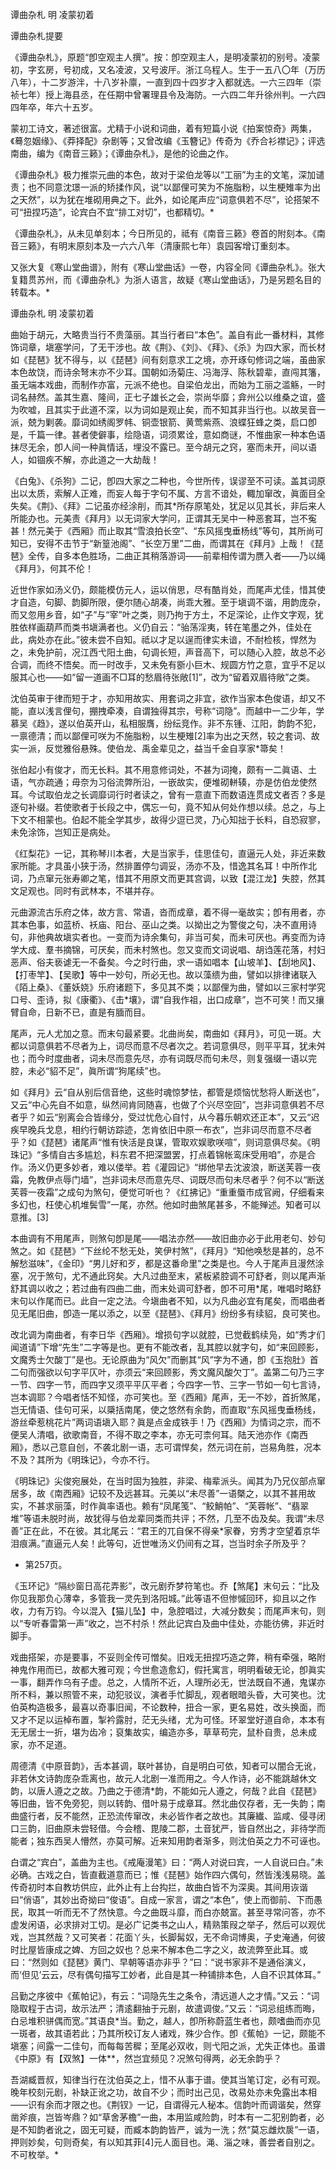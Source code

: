 谭曲杂札
明 凌蒙初着

谭曲杂札提要
 
《谭曲杂札》，原题“卽空观主人撰”。按：卽空观主人，是明凌蒙初的别号。凌蒙初，字玄房，号初成，又名凌波，又号波厈。浙江乌程人。生于一五八〇年（万历八年），十二岁游泮，十八岁补廪，一直到四十四岁才入都就选。一六三四年（崇祯七年）授上海县丞，在任期中曾署理县令及海防。一六四二年升徐州判。一六四四年卒，年六十五岁。
 
蒙初工诗文，著述很富。尤精于小说和词曲，着有短篇小说《拍案惊奇》两集，《蓦忽姻缘》、《莽择配》杂剧等；又曾改编《玉簪记》传奇为《乔合衫襟记》；评选南曲，编为《南音三籁》；《谭曲杂札》，是他的论曲之作。
 
《谭曲杂札》极力推崇元曲的本色，故对于梁伯龙等以“工丽”为主的文笔，深加谴责；也不同意沈璟一派的矫揉作风，说“以鄙俚可笑为不施脂粉，以生梗雉率为出之天然”，以为犹在堆砌用典之下。此外，如论尾声应“词意俱若不尽”，论搭架不可“扭捏巧造”，论宾白不宜“排工对切”，也都精切。*

《谭曲杂札》，从未见单刻本；今日所见的，祗有《南音三籁》卷首的附刻本。《南音三籁》，有明末原刻本及一六六八年（清康熙七年）袁园客增订重刻本。
 
又张大复《寒山堂曲谱》，附有《寒山堂曲话》一卷，内容全同《谭曲杂札》。张大复籍贯苏州，而《谭曲杂札》为浙人语言，故疑《寒山堂曲话》，乃是另题名目的转载本。*

谭曲杂札                              明 凌蒙初着
 
曲始于胡元，大略贵当行不贵藻丽。其当行者曰“本色”。盖自有此一番材料，其修饰词章，塡塞学问，了无干涉也。故《荆》、《刘》、《拜》、《杀》为四大家，而长材如《琵琶》犹不得与，以《琵琶》间有刻意求工之境，亦开琢句修词之端，虽曲家本色故饶，而诗余弩末亦不少耳。国朝如汤菊庄、冯海浮、陈秋碧辈，直闯其籓，虽无端本戏曲，而制作亦富，元派不绝也。自梁伯龙出，而始为工丽之滥觞，一时词名赫然。盖其生嘉、隆间，正七子雄长之会，崇尚华靡；弇州公以维桑之谊，盛为吹嘘，且其实于此道不深，以为词如是观止矣，而不知其非当行也。以故吴音一派，兢为剿袭。靡词如绣阁罗帏、铜壶银箭、黄莺紫燕、浪蝶狂蜂之类，启口卽是，千篇一律。甚者使僻事，绘隐语，词须累诠，意如商谜，不惟曲家一种本色语抹尽无余，卽人间一种眞情话，埋没不露已。至今胡元之窍，塞而未开，间以语人，如锢疾不解，亦此道之一大劫哉！
 
《白兔》、《杀狗》二记，卽四大家之二种也，今世所传，误谬至不可读。盖其词原出以太质，索解人正难，而妄人每于字句不属、方言不谙处，輙加窜改，眞面目全失矣。《荆》、《拜》二记虽亦经涂削，而其*所存原笔处，犹足以见其长，非后来人所能办也。元美责《拜月》以无词家大学问，正谓其无吴中一种恶套耳，岂不寃甚！然元美于《西厢》而止取其“雪浪拍长空”、“东风摇曳垂杨线”等句，其所尚可知已，安得不击节于“新篁池阁”、“长空万里”二曲，而谓其在《拜月》上哉！《琵琶》全传，自多本色胜场，二曲正其稍落游词——前辈相传谓为赝入者——乃以绳《拜月》，何其不伦！

近世作家如汤义仍，颇能模仿元人，运以俏思，尽有酷肖处，而尾声尤佳，惜其使才自造，句脚、韵脚所限，便尔随心胡凑，尚乖大雅。至于塡调不谐，用韵庞杂，而又忽用乡音，如“子”与“宰”叶之类，则乃拘于方土，不足深论，止作文字观，犹胜依样画葫芦而类书塡满者也。义仍自云：“骀荡淫夷，转在笔墨之外，佳处在此，病处亦在此。”彼未尝不自知。祗以才足以逞而律实未谙，不耐检核，悍然为之，未免护前，况江西弋阳土曲，句调长短，声音高下，可以随心入腔，故总不必合调，而终不悟矣。而一时改手，又未免有斵小巨木、规圆方竹之意，宜乎不足以服其心也——如“留一道画不□耳的愁眉待张敞[1]”，改为“留着双眉待敞”之类。

沈伯英审于律而短于才，亦知用故实、用套词之非宜，欲作当家本色俊语，却又不能，直以浅言俚句，掤拽牵凑，自谓独得其宗，号称“词隐”。而越中一二少年，学慕吴《趋》，遂以伯英开山，私相服膺，纷纭竞作。非不东锺、江阳，韵韵不犯，一禀德清；而以鄙俚可咲为不施脂粉，以生梗雉[2]率为出之天然，较之套词、故实一派，反觉雅俗悬殊。使伯龙、禹金辈见之，益当千金自享家*箒矣！

张伯起小有俊才，而无长料。其不用意修词处，不甚为词掩，颇有一二眞语、土语，气亦疏通；毋奈为习俗流弊所沿，一嵌故实，便堆砌軿辏，亦是仿伯龙使然耳。今试取伯龙之长调靡词行时者读之，曾有一意直下而数语连贯成文者否？多是逐句补缀。若使歌者于长段之中，偶忘一句，竟不知从何处作想以续。总之，与上下文不相蒙也。伯起不能全学其步，故得少逗已灵，乃心知拙于长料，自恐寂寥，未免涂饰，岂知正是病处。
 
《红梨花》一记，其称琴川本者，大是当家手，佳思佳句，直逼元人处，非近来数家所能。才具虽小狭于汤，然排置停匀调妥，汤亦不及，惜逸其名耳！中所作北词，乃点窜元张寿卿之笔，惜其不用原文而更其宫调，以致【混江龙】失腔，然其文足观也。同时有武林本，不堪并存。
 
元曲源流古乐府之体，故方言、常语，沓而成章，着不得一毫故实；卽有用者，亦其本色事，如蓝桥、袄庙、阳台、巫山之类。以拗出之为警俊之句，决不直用诗句，非他典故塡实者也。一变而为诗余集句，非当可矣，而未可厌也。再变而为诗学大成、羣书摘锦，可厌矣，而未村煞也。忽又变而文词说唱、胡诌莲花落，村妇恶声、俗夫亵谑无一不备矣。今之时行曲，求一语如唱本【山坡羊】、【刮地风】、【打枣竿】、【吴歌】等中一妙句，所必无也。故以藻缋为曲，譬如以排律诸联入《陌上桑》、《董妖娆》乐府诸题下，多见其不类；以鄙俚为曲，譬如以三家村学究口号、歪诗，拟《康衢》、《击*壤》，谓“自我作祖，出口成章”，岂不可笑！而又攘臂自命，日新不已，直是有腼而目。

尾声，元人尤加之意。而末句最紧要。北曲尚矣，南曲如《拜月》，可见一斑。大都以词意俱若不尽者为上，词尽而意不尽者次之。若词意俱尽，则平平耳，犹未舛也；而今时度曲者，词未尽而意先尽，亦有词既尽而句未尽，则复强缀一语以完腔，未必“貂不足”，眞所谓“狗尾续”也。
 
如《拜月》云“自从别后信音绝，这些时魂惊梦怯，都管是烦恼忧愁将人断送也”，又云“中心先自不如意，纵然间肯同随喜，也做了个兴尽空回”，岂非词意俱若不尽者乎？如云“别离会合皆缘分，受过忧危心自忖，从今暮乐朝欢还正本”，又云“迟疾早晚兵戈息，相约行朝访踪迹，怎肯依旧中原一布衣”，岂非词尽而意不尽者乎？如《琵琶》诸尾声“惟有快活是良谋，管取欢娱歌咲喧”，则词意俱尽矣。《明珠记》“多情自古多尴尬，料东君不把深盟罢，打点着锦帐鸾床受用咱”，亦是合作。汤义仍更多妙者，难以偻举。若《灌园记》“绑他早去沈波浪，断送芙蓉一夜霜，免教伊点辱门墙”，岂非词未尽而意先尽、词既尽而句未尽者乎？何不以“断送芙蓉一夜霜”之成句为煞句，便觉可听也？《红拂记》“重重蜃市成官阙，仔细看来多幻也，枉使心机堆鬓雪”一尾，亦然。他如时曲煞尾甚多，不能殚述。知者可以意推。[3]

本曲调有不用尾声，则煞句卽是尾——唱法亦然——故旧曲亦必于此用老句、妙句煞之。如《琵琶》“下丝纶不愁无处，笑伊村煞”，《拜月》“知他唤愁是甚的，总不解愁滋味”，《金印》“男儿好和歹，都是这番命里”之类是也。今人于尾声且漫然涂塞，况于煞句，尤不通此窍矣。大凡过曲至末，紧板紧腔调不可舒者，则以尾声渐舒其调以收之；若过曲有四曲二曲，而末处调可舒者，卽不可用*尾，唯唱时略舒末句以作尾而已。此自一定之法。今塡曲者不知，以为凡曲必宜有尾矣，而唱曲者见无尾旧曲，卽造一尾以添之，以至《琵琶》、《拜月》纷纷多有续貂，良可笑也。

改北调为南曲者，有李日华《西厢》。增损句字以就腔，已觉截鹤续凫，如“秀才们闻道请”下增“先生”二字等是也。更有不能改者，乱其腔以就字句，如“来回顾影，文魔秀士欠酸丁”是也。无论原曲为“风欠”而删其“风”字为不通，卽《玉抱肚》首二句而强欲以句字平仄叶，亦须云“来回顾影，秀文魔风酸欠丁”。盖第二句乃三字一节、四字一节，而四字又须平平仄平者；今四字一节、三字一节如一句七言诗，岂本调耶？今唱者恬不知怪，亦可笑也。至《西厢》尾声，无一不妙，首折煞尾，岂无情语、佳句可采，以檃括南尾，使之悠然有余韵，而直取“东风摇曳垂杨线，游丝牵惹桃花片”两词语塡入耶？眞是点金成铁手！乃《西厢》为情词之宗，而不便吴人清唱，欲歌南音，不得不取之李本，亦无可柰何耳。陆天池亦作《南西厢》，悉以己意自创，不袭北剧一语，志可谓悍矣，然元词在前，岂易角胜，况本不及？其所为《明珠记》，今亦不行。
 
《明珠记》尖俊宛展处，在当时固为独胜，非梁、梅辈派头。闻其为乃兄仪部点窜居多，故《南西厢》记较不及远甚耳。元美以“未尽善”一语槩之，以其不甚用故实，不甚求丽藻，时作眞率语也。赖有“凤尾笺”、“鲛鮹帕”、“芙蓉帐”、“翡翠堆”等语未脱时尚，故犹得与伯龙辈同类而共评；不然，几至不齿及矣。我谓“未尽善”正在此，不在彼。其北尾云：“君王的兀自保不得亲*家眷，穷秀才空望着京华泪痕满。”直逼元人矣！此等句，近世唯汤义仍间有之耳，岂当时余子所及乎？
* 第257页。
 
《玉环记》“隔纱窗日高花弄影”，改元剧乔梦符笔也。乔【煞尾】末句云：“比及你见我那负心薄幸，多管我一灵先到洛阳城。”此等语不但惨慽回环，抑且以之作收，力有万钧。今以混入【猫儿坠】中，急腔唱过，大减分数矣；而尾声末句，则以“专听春雷第一声”收之，岂不村杀！然此记宾白及曲中佳处，亦能彷佛，非近时脚手。
 
戏曲搭架，亦是要事，不妥则全传可憎矣。旧戏无扭捏巧造之弊，稍有牵强，略附神鬼作用而已，故都大雅可观；今世愈造愈幻，假托寓言，明明看破无论，卽眞实一事，翻弄作乌有子虚。总之，人情所不近，人理所必无，世法既自不通，鬼谋亦所不料，兼以照管不来，动犯驳议，演者手忙脚乱，观者眼暗头昏，大可笑也。沈伯英构造极多，最喜以奇事旧闻，不论数种，扭合一家，更名易姓，改头换面，而又才不足以运棹布置，掣衿露肘，茫无头绪，尤为可怪。环翠堂好道自命，本本有无无居士一折，堪为齿冷；裒集故实，编造亦多，草草苟完，鼠朴自贵，总未成家，亦不足道。
 
周德清《中原音韵》，舌本甚调，联叶甚协，自是明白可依，知者可以闇合无讹，非若休文诗韵庞杂乖离也，故元人北剧一准而用之。今人作诗，必不能跳越休文韵，以唐人遵之之故。乃曲之于德清*韵，不能如元人遵之，何哉？此自《琵琶》等旧曲，皆不免旁犯，则以转韵、借叶易于成章耳。然北曲仅存者，无一失韵；南曲盛行者，反不能然，正恐流传窜改，未必皆作者之故也。其廉纎、监咸、侵寻闭口三韵，旧曲原未尝轻借。今会稽、毘陵二郡，土音犹严，皆自然出之，非待学而能者；独东西吴人懵然，亦莫可解。近来知用韵者渐多，则沈伯英之力不可诬也。

白谓之“宾白”，盖曲为主也。《戒庵漫笔》曰：“两人对说曰宾，一人自说曰白。”未必确。古戏之白，皆直截道意而已；惟《琵琶》始作四六偶句，然皆浅浅易晓。盖传奇初时本自教坊供应，此外止有上台抅拦，故曲白皆不为深奥。其间用诙谐曰“俏语”，其妙出奇拗曰“俊语”。自成一家言，谓之“本色”，使上而御前、下而愚民，取其一听而无不了然快意。今之曲既斗靡，而白亦兢富。甚至寻常问答，亦不虚发闲语，必求排对工切。是必广记类书之山人，精熟策叚之举子，然后可以观优戏，岂其然哉？又可笑者：花面丫头，长脚髯奴，无不命词博奥，子史淹通，何彼时比屋皆康成之婢、方回之奴也？总来不解本色二字之义，故流弊至此耳。或曰：“然则如《琵琶》黄门、早朝等语亦非乎？”曰：“说书家非不是通俗演义，而‘但见’云云，尽有偶句描写工妙者，此自是其一种铺排本色，人自不识其体耳。”
 
吕勤之序彼中《蕉帕记》，有云：“词隐先生之条令，清远道人之才情。”又云：“词隐取程于古词，故示法严；清逺翻抽于元剧，故遣调俊。”又云：“词忌组练而晦，白忌堆积骈偶而宽。”其语良*当。勤之，越人，卽所称蔚蓝生者也，颇嗜曲而亦见一斑者，故其语若此；乃其所校订友人诸戏，殊少合作。卽《蕉帕》一记，颇能不塡塞；间露一二佳句，而每每苦穉；至尾必双收，则弋阳之派，尤失正体也。虽谱《中原》有【双煞】一体**，然岂宜频见？况煞句得两，必无余韵乎？

吾湖臧晋叔，知律当行在沈伯英之上，惜不从事于谱。使其当笔订定，必有可观。晚年校刻元剧，补缺正讹之功，故自不少；而时出己见，改易处亦未免露出本相——识有余而才限之也。《荆钗》一记，自谓得元人秘本。信韵叶而调谐矣，然穿凿斧痕，岂皆岑鼎？如“草舍茅檐”一曲，本用监咸险韵，时本有一二犯别韵者，必是不知韵者讹之，固无可疑，而臧本韵韵皆严，诚为一洗；然“莫忘雌炊扊”一语，押则妙矣，句则奇矣，有以知其菲[4]元人面目也。渑、淄之味，善尝者自别之。不可枚举。*

